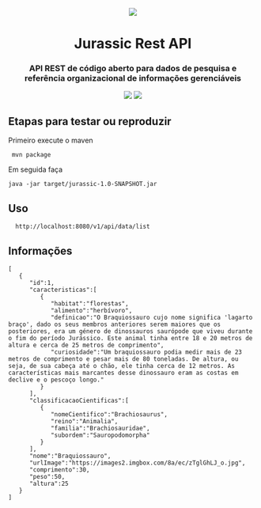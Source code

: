 <p align="center"><img src="https://images2.imgbox.com/22/00/94H1M39i_o.png"></p>

<h1 align="center">Jurassic Rest API</h1>

<h3 align="center">
 API REST de código aberto para dados de pesquisa e referência organizacional de informações gerenciáveis</h3>

<p align="center">
<a href="https://www.travis-ci.com/github/Mario23junior/Jurassic-API/pull_requests"><img src="https://img.shields.io/github/workflow/status/r-spacex/SpaceX-API/Test?style=flat-square"></a>
<a href="https://en.wikipedia.org/wiki/Representational_state_transfer"><img src="https://img.shields.io/badge/interface-REST-brightgreen.svg?longCache=true&style=flat-square"></a>
</p>

## Etapas para testar ou reproduzir

Primeiro execute o maven 
 
```
 mvn package
```
Em seguida faça
```
java -jar target/jurassic-1.0-SNAPSHOT.jar

```
## Uso

```
  http://localhost:8080/v1/api/data/list
```

## Informações

```
[
   {
      "id":1,
      "caracteristicas":[
         {
            "habitat":"florestas",
            "alimento":"herbívoro",
            "definicao":"O Braquiossauro cujo nome significa 'lagarto braço', dado os seus membros anteriores serem maiores que os posteriores, era um género de dinossauros saurópode que viveu durante o fim do período Jurássico. Este animal tinha entre 18 e 20 metros de altura e cerca de 25 metros de comprimento",
            "curiosidade":"Um braquiossauro podia medir mais de 23 metros de comprimento e pesar mais de 80 toneladas. De altura, ou seja, de sua cabeça até o chão, ele tinha cerca de 12 metros. As características mais marcantes desse dinossauro eram as costas em declive e o pescoço longo."
         }
      ],
      "classificacaoCientificas":[
         {
            "nomeCientifico":"Brachiosaurus",
            "reino":"Animalia",
            "familia":"Brachiosauridae",
            "subordem":"Sauropodomorpha"
         }
      ],
      "nome":"Braquiossauro",
      "urlImage":"https://images2.imgbox.com/8a/ec/zTglGhLJ_o.jpg",
      "comprimento":30,
      "peso":50,
      "altura":25
   }
]
```
